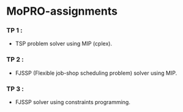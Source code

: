 # MoPRO-assignments

### TP 1 :
* TSP problem solver using MIP (cplex).

### TP 2 :
* FJSSP (Flexible job-shop scheduling problem) solver using MIP. 

### TP 3 :
* FJSSP solver using constraints programming.

